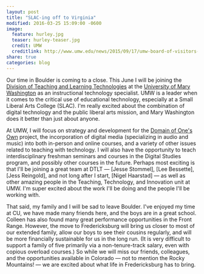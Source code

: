```yaml
---
layout: post
title: "SLAC-ing off to Virginia"
modified: 2016-03-25 15:09:00 -0600
image:
  feature: hurley.jpg
  teaser: hurley-teaser.jpg
  credit: UMW
  creditlink: http://www.umw.edu/news/2015/09/17/umw-board-of-visitors-renames-center-to-honor-hurley/
share: true
categories: blog
---
```


Our time in Boulder is coming to a close. This June I will be joining the [Division of Teaching and Learning Technologies](https://academics.umw.edu/dtlt/) at the [University of Mary Washington](http://www.umw.edu/) as an instructional technology specialist. UMW is a leader when it comes to the critical use of educational technology, especially at a Small Liberal Arts College (SLAC). I'm really excited about the combination of digital technology and the public liberal arts mission, and Mary Washington does it better than just about anyone.

At UMW, I will focus on strategy and development for the [Domain of One's Own](http://umw.domains/) project, the incorporation of digital media (specializing in audio and music) into both in-person and online courses, and a variety of other issues related to teaching with technology. I will also have the opportunity to teach interdisciplinary freshman seminars and courses in the Digital Studies program, and possibly other courses in the future. Perhaps most exciting is that I'll be joining a great team at DTLT ― [Jesse Stommel], [Lee Bessette], [Jess Reingold], and not long after I start, [Nigel Haarstad] ― as well as other amazing people in the Teaching, Technology, and Innovation unit at UMW. I'm super excited about the work I'll be doing and the people I'll be working with.

That said, my family and I will be sad to leave Boulder. I've enjoyed my time at CU, we have made many friends here, and the boys are in a great school. Colleen has also found many great performance opportunities in the Front Range. However, the move to Fredericksburg will bring us closer to most of our extended family, allow our boys to see their cousins regularly, and will be more financially sustainable for us in the long run. (It is very difficult to support a family of five primarily via a non-tenure-track salary, even with copious overload courses.) So while we will miss our friends, colleagues, and the opportunities available in Colorado ― not to mention the Rocky Mountains! ― we are excited about what life in Fredericksburg has to bring.
